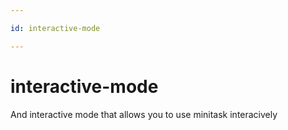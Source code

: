 ```yaml
---

id: interactive-mode

---
```


# interactive-mode

And interactive mode that allows you to use minitask interacively